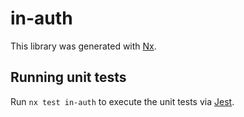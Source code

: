 # in-auth

This library was generated with [Nx](https://nx.dev).

## Running unit tests

Run `nx test in-auth` to execute the unit tests via [Jest](https://jestjs.io).
